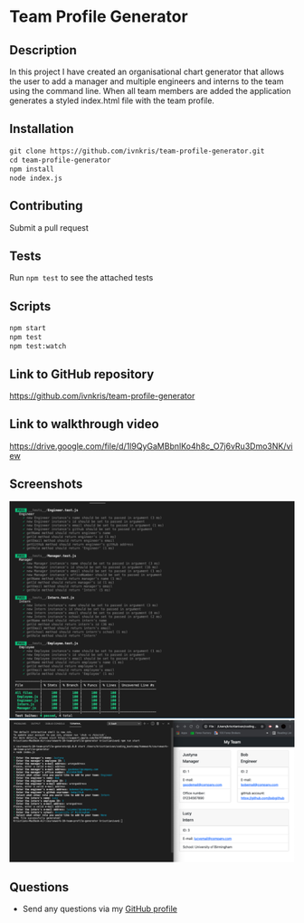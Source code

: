 # Team Profile Generator

## Description

In this project I have created an organisational chart generator that allows the user to add a manager and multiple engineers and interns to the team using the command line. When all team members are added the application generates a styled index.html file with the team profile.

## Installation

```
git clone https://github.com/ivnkris/team-profile-generator.git
cd team-profile-generator
npm install
node index.js
```

## Contributing

Submit a pull request

## Tests

Run `npm test` to see the attached tests

## Scripts

```
npm start
npm test
npm test:watch
```

## Link to GitHub repository

https://github.com/ivnkris/team-profile-generator

## Link to walkthrough video

https://drive.google.com/file/d/1l9QyGaMBbnlKo4h8c_O7j6vRu3Dmo3NK/view

## Screenshots

![Screenshot from tests passing](./src/images/tests-passing.png)
![Screenshot from programme running with generated HTML file](./src/images/programme-running.png)

## Questions

- Send any questions via my [GitHub profile](https://github.com/ivnkris)
